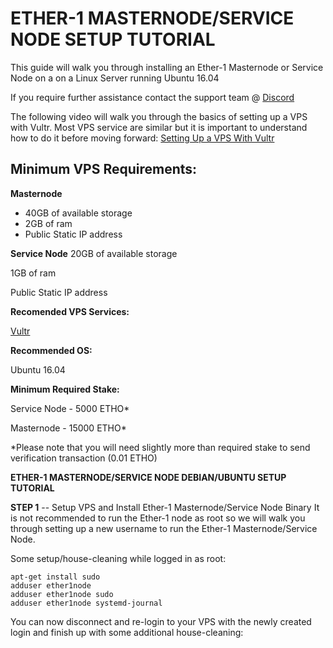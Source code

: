 # **ETHER-1 MASTERNODE/SERVICE NODE SETUP TUTORIAL**

This guide will walk you through installing an Ether-1 Masternode or Service Node on a  on a Linux Server running Ubuntu 16.04

If you require further assistance contact the support team @ [Discord](https://discord.gg/Pr5rgmx)

The following video will walk you through the basics of setting up a VPS with Vultr. Most VPS service are similar but it is important to understand how to do it before moving forward: [Setting Up a VPS With Vultr](https://www.youtube.com/watch?v=jsP3K0D6ONE)



## **Minimum VPS Requirements:**

**Masternode**
- 40GB of available storage
- 2GB of ram
- Public Static IP address


**Service Node**
20GB of available storage

1GB of ram

Public Static IP address


**Recomended VPS Services:**

[Vultr](https://www.vultr.com/?ref=7455585)


**Recommended OS:**

Ubuntu 16.04


**Minimum Required Stake:**

Service Node - 5000 ETHO*

Masternode - 15000 ETHO*

*Please note that you will need slightly more than required stake to send verification transaction (0.01 ETHO)





**ETHER-1 MASTERNODE/SERVICE NODE DEBIAN/UBUNTU SETUP TUTORIAL**

**STEP 1** -- Setup VPS and Install Ether-1 Masternode/Service Node Binary
It is not recommended to run the Ether-1 node as root so we will walk you through setting up a new username to run the Ether-1 Masternode/Service Node.

Some setup/house-cleaning while logged in as root:
```
apt-get install sudo
adduser ether1node
adduser ether1node sudo
adduser ether1node systemd-journal
```
You can now disconnect and re-login to your VPS with the newly created login and finish up with some additional house-cleaning:
